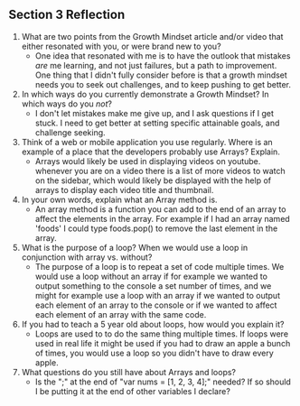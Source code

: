 ## Section 3 Reflection

1. What are two points from the Growth Mindset article and/or video that either resonated with you, or were brand new to you?
   - One idea that resonated with me is to have the outlook that mistakes _are_ me learning, and not just failures, but a path to improvement. One thing that I didn't fully consider before is that a growth mindset needs you to seek out challenges, and to keep pushing to get better.
1. In which ways do you currently demonstrate a Growth Mindset? In which ways do you _not_?
   - I don't let mistakes make me give up, and I ask questions if I get stuck. I need to get better at setting specific attainable goals, and challenge seeking.
1. Think of a web or mobile application you use regularly. Where is an example of a place that the developers probably use Arrays? Explain.
   - Arrays would likely be used in displaying videos on youtube. whenever you are on a video there is a list of more videos to watch on the sidebar, which would likely be displayed with the help of arrays to display each video title and thumbnail.
1. In your own words, explain what an Array method is.
   - An array method is a function you can add to the end of an array to affect the elements in the array. For example if I had an array named 'foods' I could type foods.pop() to remove the last element in the array.
1. What is the purpose of a loop? When we would use a loop in conjunction with array vs. without?
   - The purpose of a loop is to repeat a set of code multiple times. We would use a loop without an array if for example we wanted to output something to the console a set number of times, and we might for example use a loop with an array if we wanted to output each element of an array to the console or if we wanted to affect each element of an array with the same code.
1. If you had to teach a 5 year old about loops, how would you explain it?
   - Loops are used to to do the same thing multiple times. If loops were used in real life it might be used if you had to draw an apple a bunch of times, you would use a loop so you didn't have to draw every apple.
1. What questions do you still have about Arrays and loops?
   - Is the ";" at the end of "var nums = [1, 2, 3, 4];" needed? If so should I be putting it at the end of other variables I declare?
